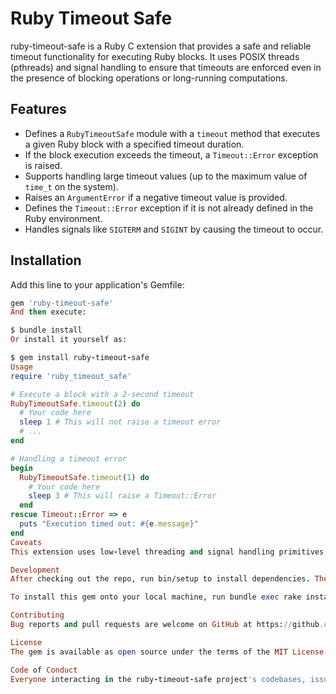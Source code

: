 # Ruby Timeout Safe

ruby-timeout-safe is a Ruby C extension that provides a safe and reliable timeout functionality for executing Ruby blocks. It uses POSIX threads (pthreads) and signal handling to ensure that timeouts are enforced even in the presence of blocking operations or long-running computations.

## Features

- Defines a `RubyTimeoutSafe` module with a `timeout` method that executes a given Ruby block with a specified timeout duration.
- If the block execution exceeds the timeout, a `Timeout::Error` exception is raised.
- Supports handling large timeout values (up to the maximum value of `time_t` on the system).
- Raises an `ArgumentError` if a negative timeout value is provided.
- Defines the `Timeout::Error` exception if it is not already defined in the Ruby environment.
- Handles signals like `SIGTERM` and `SIGINT` by causing the timeout to occur.

## Installation

Add this line to your application's Gemfile:

```ruby
gem 'ruby-timeout-safe'
And then execute:

$ bundle install
Or install it yourself as:

$ gem install ruby-timeout-safe
Usage
require 'ruby_timeout_safe'

# Execute a block with a 2-second timeout
RubyTimeoutSafe.timeout(2) do
  # Your code here
  sleep 1 # This will not raise a timeout error
  # ...
end

# Handling a timeout error
begin
  RubyTimeoutSafe.timeout(1) do
    # Your code here
    sleep 3 # This will raise a Timeout::Error
  end
rescue Timeout::Error => e
  puts "Execution timed out: #{e.message}"
end
Caveats
This extension uses low-level threading and signal handling primitives, which may not be compatible with all Ruby implementations or platforms. It is recommended to use the standard Ruby Timeout module when possible.

Development
After checking out the repo, run bin/setup to install dependencies. Then, run rake spec to run the tests.

To install this gem onto your local machine, run bundle exec rake install.

Contributing
Bug reports and pull requests are welcome on GitHub at https://github.com/sebyx07/ruby-timeout-safe. This project is intended to be a safe, welcoming space for collaboration, and contributors are expected to adhere to the code of conduct.

License
The gem is available as open source under the terms of the MIT License.

Code of Conduct
Everyone interacting in the ruby-timeout-safe project's codebases, issue trackers, chat rooms, and mailing lists is expected to follow the code of conduct.